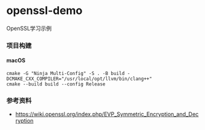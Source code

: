 # openssl-demo
OpenSSL学习示例

### 项目构建
#### macOS
```
cmake -G "Ninja Multi-Config" -S . -B build -DCMAKE_CXX_COMPILER="/usr/local/opt/llvm/bin/clang++"
cmake --build build --config Release
```
### 参考资料
- https://wiki.openssl.org/index.php/EVP_Symmetric_Encryption_and_Decryption
